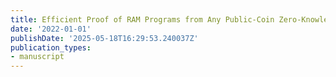 ```yaml
---
title: Efficient Proof of RAM Programs from Any Public-Coin Zero-Knowledge System
date: '2022-01-01'
publishDate: '2025-05-18T16:29:53.240037Z'
publication_types:
- manuscript
---
```


